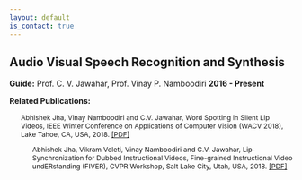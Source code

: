 ```yaml
---
layout: default
is_contact: true
---
```


## Audio Visual Speech Recognition and Synthesis

**Guide:** Prof. C. V. Jawahar, Prof. Vinay P. Namboodiri
**2016 - Present**





**Related Publications:**

<div style="font-size:12px;">
<ul>Abhishek Jha, Vinay Namboodiri and C.V. Jawahar, Word Spotting in Silent Lip Videos, IEEE Winter Conference on Applications of Computer Vision (WACV 2018), Lake Tahoe, CA, USA, 2018. <a href="https://cvit.iiit.ac.in/images/ConferencePapers/2018/Word-Spotting-in-Silent-Lip-Videos.pdf">[PDF]</a>

<ul>Abhishek Jha, Vikram Voleti, Vinay Namboodiri and C.V. Jawahar, Lip-Synchronization for Dubbed Instructional Videos, Fine-grained Instructional Video undERstanding (FIVER), CVPR Workshop, Salt Lake City, Utah, USA, 2018. <a href="http://fiver.eecs.umich.edu/abstracts/CVPRW_2018_FIVER_A_Jha.pdf">[PDF]</a>

</ul>
</div>

